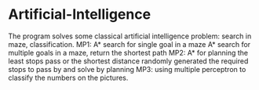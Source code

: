 # Artificial-Intelligence
The program solves some classical artificial intelligence problem: search in maze, classification. 
MP1: A* search for single goal in a maze
	 A* search for multiple goals in a maze, return the shortest path
MP2: A* for planning the least stops pass or the shortest distance 
     randomly generated the required stops to pass by and solve by planning
MP3: using multiple perceptron to classify the numbers on the pictures.
